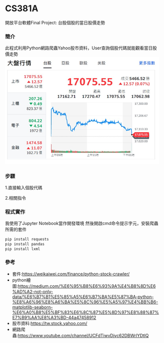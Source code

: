 # CS381A

開放平台軟體Final Project: 台股個股的當日股價走勢

### 簡介
此程式利用Python網路爬蟲Yahoo股市資料，User查詢個股代碼就能觀看當日股價走勢
![image](https://github.com/happy34083408/CS381A/blob/main/twstock.jpg)
### 步驟
1.直接輸入個股代碼

2.相關指令

### 程式實作
我使用了Jupyter Notebook當作開發環境
然後開啟cmd命令提示字元，安裝爬蟲所需的套件

```
pip install requests
pip install pandas
pip install lxml
```

### 參考
- 套件:https://weikaiwei.com/finance/python-stock-crawler/
- python繪圖:https://medium.com/%E6%95%B8%E6%93%9A%E4%B8%8D%E6%AD%A2-not-only-data/%E6%B7%B1%E5%85%A5%E6%B7%BA%E5%87%BA-python-%E8%A6%96%E8%A6%BA%E5%8C%96%E5%A5%97%E4%BB%B6-matplotlib-seaborn-%E6%A0%B8%E5%BF%83%E6%8C%87%E5%8D%97%E8%88%87%E7%B9%AA%E8%A3%BD-44a47458912
- 股市資料:https://tw.stock.yahoo.com/
- 網路爬蟲:https://www.youtube.com/channel/UCFdTiwvDjyc62DBWrlYDtlQ
